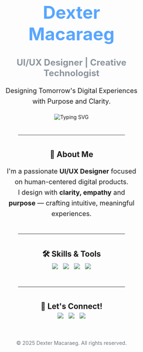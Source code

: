 <!DOCTYPE html>
<html lang="en">
<head>
  <meta charset="UTF-8">
  <meta name="viewport" content="width=device-width, initial-scale=1">
  <title>Dexter Macaraeg | Portfolio</title>
  <style>
    /* Basic Reset */
    * {
      margin: 0;
      padding: 0;
      box-sizing: border-box;
    }

    /* Background (stars) */
    body {
      background: radial-gradient(ellipse at bottom, #0D1117 0%, #000000 100%);
      overflow-x: hidden;
      font-family: 'Fira Code', monospace;
      color: #C9D1D9;
      min-height: 100vh;
      position: relative;
    }

    /* Parallax Stars */
    .stars {
      width: 100%;
      height: 100%;
      background: transparent url('https://raw.githubusercontent.com/VincentGarreau/particles.js/master/demo/media/starfield.png') repeat top center;
      background-size: cover;
      position: absolute;
      top: 0;
      left: 0;
      z-index: 0;
      animation: moveStars 100s linear infinite;
    }

    @keyframes moveStars {
      from {background-position: 0 0;}
      to {background-position: 0 2000px;}
    }

    /* Content */
    .content {
      position: relative;
      z-index: 1;
      text-align: center;
      padding: 100px 20px;
    }

    h1 {
      font-size: 48px;
      margin-bottom: 10px;
      color: #58A6FF;
    }

    h3 {
      font-size: 24px;
      margin-bottom: 20px;
      color: #8B949E;
    }

    p {
      font-size: 18px;
      max-width: 600px;
      margin: 20px auto;
      line-height: 1.6;
    }

    hr {
      border: none;
      height: 1px;
      background: #30363D;
      margin: 40px auto;
      width: 80%;
    }

    .badges img {
      margin: 5px;
    }

    a {
      text-decoration: none;
    }

    footer {
      margin-top: 50px;
      font-size: 14px;
      color: #6E7681;
    }
  </style>
</head>

<body>

<div class="stars"></div>

<div class="content">

  <h1>Dexter Macaraeg</h1>
  <h3>UI/UX Designer | Creative Technologist</h3>

  <p>Designing Tomorrow's Digital Experiences with Purpose and Clarity.</p>

  <img src="https://readme-typing-svg.demolab.com?font=Fira+Code&size=24&duration=3000&pause=1000&color=58A6FF&center=true&vCenter=true&width=600&lines=Hello%2C+I'm+Dexter!;UI%2FUX+Designer+and+Creative+Technologist." alt="Typing SVG" />

  <hr/>

  <h2>🧠 About Me</h2>
  <p>
    I'm a passionate <b>UI/UX Designer</b> focused on human-centered digital products.<br>
    I design with <b>clarity, empathy</b> and <b>purpose</b> — crafting intuitive, meaningful experiences.
  </p>

  <hr/>

  <h2>🛠 Skills & Tools</h2>

  <div class="badges">
    <img src="https://img.shields.io/badge/Figma-0D1117?style=for-the-badge&logo=figma&logoColor=F24E1E" />
    <img src="https://img.shields.io/badge/Framer-0D1117?style=for-the-badge&logo=framer&logoColor=white" />
    <img src="https://img.shields.io/badge/Canva-0D1117?style=for-the-badge&logo=canva&logoColor=00C4CC" />
    <img src="https://img.shields.io/badge/Dribbble-0D1117?style=for-the-badge&logo=dribbble&logoColor=EA4C89" />
  </div>

  <hr/>

  <h2>🤝 Let's Connect!</h2>

  <div class="badges">
    <a href="https://linkedin.com/in/dextermacaraeg">
      <img src="https://img.shields.io/badge/LinkedIn-0A66C2?style=for-the-badge&logo=linkedin&logoColor=white" />
    </a>
    <a href="https://dribbble.com/dextermacaraeg">
      <img src="https://img.shields.io/badge/Dribbble-EA4C89?style=for-the-badge&logo=dribbble&logoColor=white" />
    </a>
    <a href="https://yourportfolio.com">
      <img src="https://img.shields.io/badge/Portfolio-FF6D00?style=for-the-badge&logo=web&logoColor=white" />
    </a>
  </div>

  <footer>
    © 2025 Dexter Macaraeg. All rights reserved.
  </footer>

</div>

</body>
</html>
